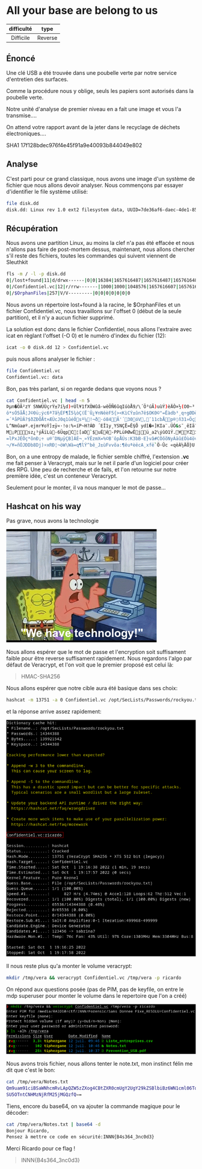 # All your base are belong to us

|difficulté|type|
|:---:|:---:|
|Difficile|Reverse|

## Énoncé
Une clé USB a été trouvée dans une poubelle verte par notre service d'entretien des surfaces.



Comme la procédure nous y oblige, seuls les papiers sont autorisés dans la poubelle verte.



Notre unité d'analyse de premier niveau en a fait une image et vous l'a transmise....



On attend votre rapport avant de la jeter dans le recyclage de déchets électroniques....

SHA1 17f128bdec976f4e45f91a9e40093b844049e802

## Analyse

C'est parti pour ce grand classique, nous avons une image d'un système de fichier que nous allons devoir analyser.
Nous commençons par essayer d'identifier le file système utilisé:

```bash
file disk.dd
disk.dd: Linux rev 1.0 ext2 filesystem data, UUID=7de36af6-daec-4de1-85de-76827f551f68 (extents) (64bit) (large files) (huge files)
```

## Récupération

Nous avons une partition Linux, au moins la clef n'a pas été effacée et nous n'allons pas faire de post-mortem dessus, maintenant, nous allons chercher s'il reste des fichiers, toutes les commandes qui suivent viennent de Sleuthkit

```bash
fls -m / -l -p disk.dd
0|/lost+found|11|d/drwx------|0|0|16384|1657616487|1657616487|1657616487|0
0|/Confidentiel.vc|12|r/rrw-------|1000|1000|1048576|1657616607|1657616004|1657619259|0
0|/$OrphanFiles|257|V/V---------|0|0|0|0|0|0|0
```

Nous avons un répertoire lost+found à la racine, le $OrphanFiles et un fichier Confidentiel.vc, nous travaillons sur l'offset 0 (début de la seule partition), et il n'y a aucun fichier supprimé.

La solution est donc dans le fichier Confidentiel, nous allons l'extraire avec icat en règlant l'offset (-O 0) et le numéro d'index du fichier (12):

```bash
icat -o 0 disk.dd 12 > Confidentiel.vc
```

puis nous allons analyser le fichier :

```bash
file Confidentiel.vc
Confidentiel.vc: data
```

Bon, pas très parlant, si on regarde dedans que voyons nous ?

```bash
cat Confidentiel.vc | head -n 5
Þµn�ÖÃ²zY SNWÜÙçrÝ±7í¼d)÷Úl¥1fXÒWûâ-wêÖÑ6ûqIúòÅ9/\´Ö³úÃ)uùÝ)èÄÒ×½(O0~³!/5:Ô«4FÛßÃEôÈºàÙèÚ;ïY?D '½Q¡(å2>ú·	7	·fAßÉd´¬P}={Á$¥­ÚìE�
ô*sÓ5åÅ¦J©0ü;ýc6ª7â½ÉF¶Î5¾òÇ(Ë¨Ü¿¥nNêèF5{><KìCÝ±ûn7ê$OK0©"=Ëàdb³¸q÷gØDëä©I#6»}ë¶Pý¨OãY<TyÙþ{ÿêhÿÁ>û<àiªÛÒ¶¥ê=²Ì-Gpÿ§r½ßå#SBZ²¥R¹àOÔü¸ÑQà²çÆIC±%82³°b°jq³�WÿcÓ¢>#ê¡ùáÓ±²÷­Pcý$¨2N<Ñî//¡nÅ_õÁó#~Q©nÚ+:i)¾GéTpalhì-Õmuð-öZx#îKÃá½0Yº|Dic×Â_$òúæÔ;h¬,NãkÀ7²]Ñ-iÆ?µÝzqz?ãòéÉÁï*äÏ¬yÚ°/¨"%ÝÑ÷¦ÒÎÿÈä¿Ë529²9ÂÏ+æºëÏ[ÑÚ²ráô)^ÝÆãô]ïfâR¬ÕÍã�¿x9=ÃÈtÐp¹ñ/tbTÐÐÓâà5b¦?y3RÝ<8¤ãèYb¹çvã«Ço-A9`,uþ·¦Ð>Ys<Pt6«'mæ"üÙY±ÊIòýW±$/ÿim.¿¦òQë:YâèpÈò	ë­Þ5ðôr©Qóæ +¶#t©=ÑÄ½d<é<±aæddbhdnï8¸ÄR²5J¢{±Gì$h;ÀëÇR÷uzîA�¬±}¾fðødÃÞÞz.:ßÌä÷42¬}8¶Û2Mn¬íu
=´ªåPÙÂ?$ðZÐÕÅt×ÆÙcJ0q1ûéÓsº¼!¬ð·ó84Ã'´30ó­V,¯11cbÅp®¦ñ31»ÖçÑw!s2yi¡~dPiÒiLë¡ÄØú÷)|QdG9IË^°&áq%pbb´0e!vÝÒò\~oÚ/S©¯Ny¦9Í²"øáVm÷¡ÇgýdO!jègCó/ä3MÆ¤-x»z¶ºuBAT\ ÍÁæ§iÕå¸
L^Nmûaøº.ejmr¥oÝ]±ÿ«·!o:%«íP~H?ÁÐ ´EÎ1y¸YSNÇË=Ê§Õ ydî�×]KIa¨.ÜÓ&s¯¸êIã?|êÖºìà¡9Z¹ÒÇq)û{vTp`º­Ý'¶öêÒ¦ÊieÝ\@_%Å$Ù%ªàCÙ¡v²iÞrc!}Ô´kÃ*eº¾ó½PuÂÊ5òö{´lË%5\}ò÷ÛZü®zVöÀeØ'9ÑÄ=M.³¶ùÓ`ö{i^jEÛn*5@LdæIü¨½¯&²®_	x
M¡Psz¿¹ýÃïLù-6ÜqpC¦[aD­`$uÉê-PPLüÞØwËjü_a2\ýûO1Ý.¥YZî£û!$F`Øæò×GµñXD1ØVÞû&S"1Ð'{£
=lPxJÉÔç*õnÐ¡÷ u®¯DNµÿÇB]ÁÈ¬¸»ÝÊzmX=%©B¨ôpÅÚs:K3bB-E}vâ#CÒõõNyÁäû£Óù4övfÜ8P#N{ãÉIh¾rgýðî¡Bþ[ºµË;Zry­%!À
¬/¥=ñÓJÐDb8Dj)¤xR­Ð¦¬òW\Wà=q¶lÝ^bê_J±ùFvvõa:¶êuªèëcA¸xfë`Ö·Ûc «qëÀ½ÄÖ}U	ÛºöÅFdç!#}FÆ¢ÂÌÜBø¬Ìp¬Ísí¶Ö#ÃÄ8{¡ñ±¼2{}Þù¡Ø"°Ë¦²àIbÄ=·úÚb÷ÌòQ¥ìÍ¢tÓn_»ÊþhwOÓ>&%uÀ¼V÷É¾-°¼W_'%Tb'!Ï¼&%DØ)Ysø.´ØÇiSþh¿³$Øÿ¥êÊþ§ø­á2¬ó¯bowÚKWU·DRÁÌ×y[efzc^®ð[ô©}¢ÑÄëóQ
```

Bon, on a une entropy de malade, le fichier semble chiffré, l'extension **.vc** me fait penser à Veracrypt, mais sur le net il parle d'un logiciel pour créer des RPG. Une peu de recherche et de fails, et l'on retourne sur notre première idée, c'est un conteneur Veracrypt.

Seulement pour le monter, il va nous manquer le mot de passe…

## Hashcat on his way

Pas grave, nous avons la technologie

![bob](./IMG/bob.gif)

Nous allons espérer que le mot de passe et l'encryption soit suffisament faible pour être reverse suffisament rapidement. Nous regardons l'algo par défaut de Veracrypt, et l'on voit que le premier proposé est celui là:

> HMAC-SHA256

Nous allons espérer que notre cible aura été basique dans ses choix:

```bash
hashcat -m 13751 -a 0 Confidentiel.vc /opt/SecLists/Passwords/rockyou.txt
```

et la réponse arrive assez rapidement:

![hascat win](./IMG/hashcatpng.png)

Il nous reste plus qu'a monter le volume veracrypt:

```bash
mkdir /tmp/vera && veracrypt Confidentiel.vc /tmp/vera -p ricardo
```

On répond aux questions posée (pas de PIM, pas de keyfile, on entre le mdp superuser pour monter le volume dans le repertoire que l'on a créé)

![veramount](./IMG/veramount.png)

Nous avons trois fichier, nous allons tenter le note.txt, mon instinct félin me dit que c'est le bon:

```bash
cat /tmp/vera/Notes.txt
Qm9uam91ciBSaWNhcmRvLApQZW5zZXog4CBtZXR0cmUgY2UgY29kZSBlbiBz6WN1cml06To=
SU5OTntCNHMzNjRfM25jMGQzfQ==
```

Tiens, encore du base64, on va ajouter la commande magique pour le décoder:

```bash
cat /tmp/vera/Notes.txt | base64 -d
Bonjour Ricardo,
Pensez à mettre ce code en sécurité:INNN{B4s364_3nc0d3}
```

Merci Ricardo pour ce flag !

>INNN{B4s364_3nc0d3}
